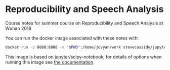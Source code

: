 # Reproducibility and Speech Analysis

Course notes for summer course on Reproducibility and Speech Analysis at Wuhan 2018

You can run the docker image associated with these notes with:

```bash
docker run -p 8888:8888 -v "$PWD":/home/jovyan/work stevecassidy/jupyter-speech-analysis
```

This image is based on jupyter/scipy-notebook, for details of options when
running this image see [the documentation](http://jupyter-docker-stacks.readthedocs.io/en/latest/using/running.html).

